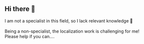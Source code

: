 ## Hi there 👋


I am not a specialist in this field, so I lack relevant knowledge 🌱
<br><br>
Being a non-specialist, the localization work is challenging for me!<br>
Please help if you can....
<br><br>


<!--

Here are some ideas to get you started:

- 🔭 I’m currently working on ...
- 🌱 I’m currently learning ...
- 👯 I’m looking to collaborate on ...
- 🤔 I’m looking for help with ...
- 💬 Ask me about ...
- 📫 How to reach me: ...
- 😄 Pronouns: ...
- ⚡ Fun fact: ...
-->
